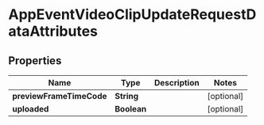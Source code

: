 

# AppEventVideoClipUpdateRequestDataAttributes


## Properties

| Name | Type | Description | Notes |
|------------ | ------------- | ------------- | -------------|
|**previewFrameTimeCode** | **String** |  |  [optional] |
|**uploaded** | **Boolean** |  |  [optional] |



